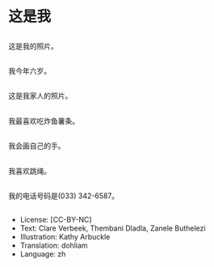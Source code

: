 # 这是我

##
这是我的照片。

##
我今年六岁。

##
这是我家人的照片。

##
我最喜欢吃炸鱼薯条。

##
我会画自己的手。

##
我喜欢跳绳。

##
我的电话号码是(033) 342-6587。

##
* License: [CC-BY-NC]
* Text: Clare Verbeek, Thembani Dladla, Zanele Buthelezi
* Illustration: Kathy Arbuckle
* Translation: dohliam
* Language: zh

